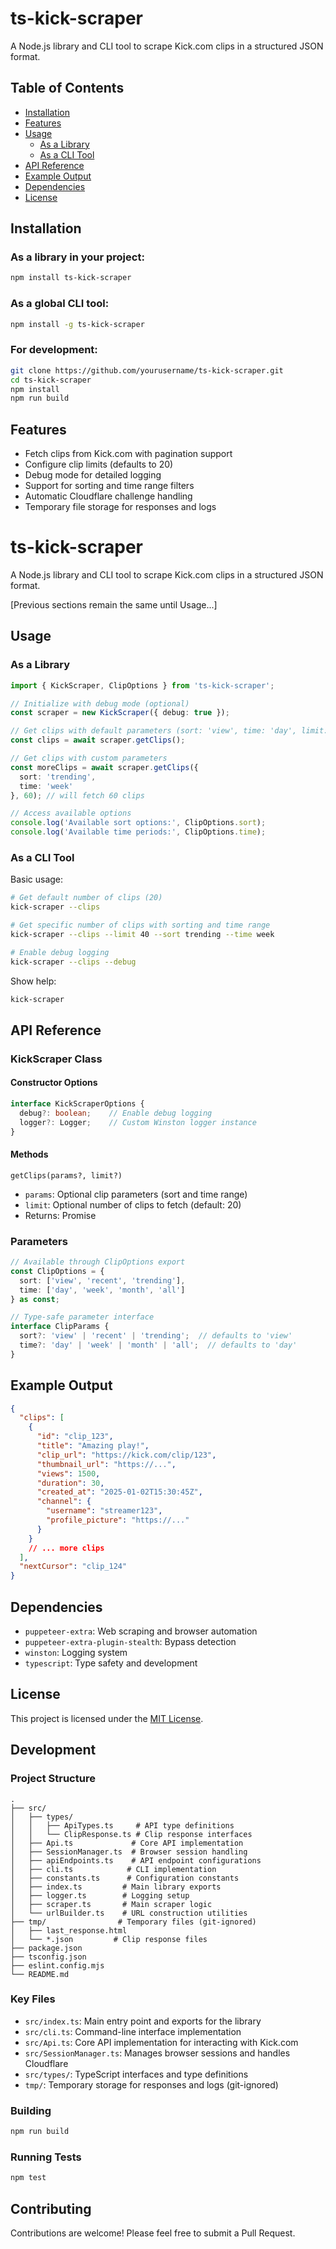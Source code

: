 # ts-kick-scraper

A Node.js library and CLI tool to scrape Kick.com clips in a structured JSON format.

## Table of Contents
- [Installation](#installation)
- [Features](#features)
- [Usage](#usage)
    - [As a Library](#as-a-library)
    - [As a CLI Tool](#as-a-cli-tool)
- [API Reference](#api-reference)
- [Example Output](#example-output)
- [Dependencies](#dependencies)
- [License](#license)

## Installation

### As a library in your project:
```bash
npm install ts-kick-scraper
```

### As a global CLI tool:
```bash
npm install -g ts-kick-scraper
```

### For development:
```bash
git clone https://github.com/yourusername/ts-kick-scraper.git
cd ts-kick-scraper
npm install
npm run build
```

## Features

- Fetch clips from Kick.com with pagination support
- Configure clip limits (defaults to 20)
- Debug mode for detailed logging
- Support for sorting and time range filters
- Automatic Cloudflare challenge handling
- Temporary file storage for responses and logs

# ts-kick-scraper

A Node.js library and CLI tool to scrape Kick.com clips in a structured JSON format.

[Previous sections remain the same until Usage...]

## Usage

### As a Library

```typescript
import { KickScraper, ClipOptions } from 'ts-kick-scraper';

// Initialize with debug mode (optional)
const scraper = new KickScraper({ debug: true });

// Get clips with default parameters (sort: 'view', time: 'day', limit: 20)
const clips = await scraper.getClips();

// Get clips with custom parameters
const moreClips = await scraper.getClips({
  sort: 'trending',
  time: 'week'
}, 60); // will fetch 60 clips

// Access available options
console.log('Available sort options:', ClipOptions.sort);
console.log('Available time periods:', ClipOptions.time);
```

### As a CLI Tool

Basic usage:
```bash
# Get default number of clips (20)
kick-scraper --clips

# Get specific number of clips with sorting and time range
kick-scraper --clips --limit 40 --sort trending --time week

# Enable debug logging
kick-scraper --clips --debug
```

Show help:
```bash
kick-scraper
```

## API Reference

### KickScraper Class

#### Constructor Options
```typescript
interface KickScraperOptions {
  debug?: boolean;    // Enable debug logging
  logger?: Logger;    // Custom Winston logger instance
}
```

#### Methods

`getClips(params?, limit?)`
- `params`: Optional clip parameters (sort and time range)
- `limit`: Optional number of clips to fetch (default: 20)
- Returns: Promise<GetClipsResponse>

### Parameters

```typescript
// Available through ClipOptions export
const ClipOptions = {
  sort: ['view', 'recent', 'trending'],
  time: ['day', 'week', 'month', 'all']
} as const;

// Type-safe parameter interface
interface ClipParams {
  sort?: 'view' | 'recent' | 'trending';  // defaults to 'view'
  time?: 'day' | 'week' | 'month' | 'all';  // defaults to 'day'
}
```

## Example Output

```json
{
  "clips": [
    {
      "id": "clip_123",
      "title": "Amazing play!",
      "clip_url": "https://kick.com/clip/123",
      "thumbnail_url": "https://...",
      "views": 1500,
      "duration": 30,
      "created_at": "2025-01-02T15:30:45Z",
      "channel": {
        "username": "streamer123",
        "profile_picture": "https://..."
      }
    }
    // ... more clips
  ],
  "nextCursor": "clip_124"
}
```

## Dependencies

- `puppeteer-extra`: Web scraping and browser automation
- `puppeteer-extra-plugin-stealth`: Bypass detection
- `winston`: Logging system
- `typescript`: Type safety and development

## License

This project is licensed under the [MIT License](./LICENSE).

## Development

### Project Structure
```
.
├── src/
│   ├── types/
│   │   ├── ApiTypes.ts     # API type definitions
│   │   └── ClipResponse.ts # Clip response interfaces
│   ├── Api.ts             # Core API implementation
│   ├── SessionManager.ts  # Browser session handling
│   ├── apiEndpoints.ts    # API endpoint configurations
│   ├── cli.ts            # CLI implementation
│   ├── constants.ts      # Configuration constants
│   ├── index.ts         # Main library exports
│   ├── logger.ts        # Logging setup
│   ├── scraper.ts       # Main scraper logic
│   └── urlBuilder.ts    # URL construction utilities
├── tmp/                # Temporary files (git-ignored)
│   ├── last_response.html
│   └── *.json         # Clip response files
├── package.json
├── tsconfig.json
├── eslint.config.mjs
└── README.md
```

### Key Files
- `src/index.ts`: Main entry point and exports for the library
- `src/cli.ts`: Command-line interface implementation
- `src/Api.ts`: Core API implementation for interacting with Kick.com
- `src/SessionManager.ts`: Manages browser sessions and handles Cloudflare
- `src/types/`: TypeScript interfaces and type definitions
- `tmp/`: Temporary storage for responses and logs (git-ignored)

### Building

```bash
npm run build
```

### Running Tests

```bash
npm test
```

## Contributing

Contributions are welcome! Please feel free to submit a Pull Request.